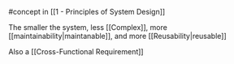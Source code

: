 #concept in [[1 - Principles of System Design]]

The smaller the system, less [[Complex]], more [[maintainability|maintanable]], and more [[Reusability|reusable]]

Also a [[Cross-Functional Requirement]]